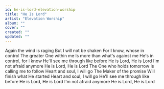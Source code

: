 ```yaml
---
id: he-is-lord-elevation-worship
title: "He Is Lord"
artist: "Elevation Worship"
album: ""
cover: ""
created: ""
updated: ""
---
```


Again the wind is raging
But I will not be shaken
For I know, whose in control
The greater One within me
Is more than what's against me
He's in control, for I know
He'll see me through like before
He is Lord, He is Lord
I'm not afraid anymore
He is Lord, He is Lord
The One who holds tomorrow
Is calling me to follow
Heart and soul, I will go
The Maker of the promise
Will finish what He started
Heart and soul, I will go
He'll see me through like before
He is Lord, He is Lord
I'm not afraid anymore
He is Lord, He is Lord